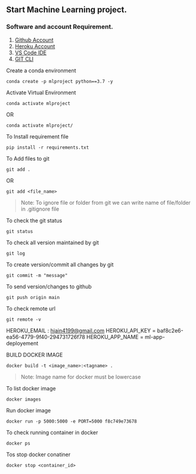 ## Start Machine Learning project.

### Software and account Requirement.
 
1. [Github Account](https://github.com/)
2. [Heroku Account](https://id.heroku.com/login)
3. [VS Code IDE](https://code.visualstudio.com/download)
4. [GIT CLI](https://git-scm.com/downloads)


Create a conda environment
```
conda create -p mlproject python==3.7 -y
```
Activate Virtual Environment
```
conda activate mlproject
```
OR
``` 
conda activate mlproject/
```
To Install requirement file
```
pip install -r requirements.txt
```
To Add files to git
```
git add .
```
OR

```
git add <file_name>
```

> Note: To ignore file or folder from git we can write name of file/folder in .gitignore file

To check the git status
```
git status
```

To check all version maintained by git
```
git log
```

To create version/commit all changes by git
```
git commit -m "message"
```

To send version/changes to github
```
git push origin main
```

To check remote url
```
git remote -v
```

HEROKU_EMAIL : hjain4199@gmail.com
HEROKU_API_KEY = baf8c2e6-ea56-4779-9f40-294731726f78
HEROKU_APP_NAME = ml-app-deployement

BUILD DOCKER IMAGE
```
docker build -t <image_name>:<tagname> .
```

> Note: Image name for docker must be lowercase

To list docker image
```
docker images
```

Run docker image
```
docker run -p 5000:5000 -e PORT=5000 f8c749e73678
```

To check running container in docker
```
docker ps
```

Tos stop docker conatiner
```
docker stop <container_id>
```